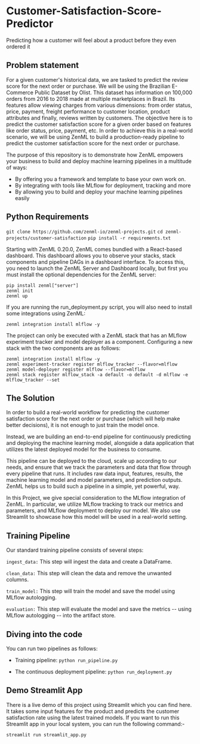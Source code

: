 # Customer-Satisfaction-Score-Predictor

Predicting how a customer will feel about a product before they even ordered it


## Problem statement
For a given customer's historical data, we are tasked to predict the review score for the next order or purchase. We will be using the Brazilian E-Commerce Public Dataset by Olist. This dataset has information on 100,000 orders from 2016 to 2018 made at multiple marketplaces in Brazil. Its features allow viewing charges from various dimensions: from order status, price, payment, freight performance to customer location, product attributes and finally, reviews written by customers. The objective here is to predict the customer satisfaction score for a given order based on features like order status, price, payment, etc. In order to achieve this in a real-world scenario, we will be using ZenML to build a production-ready pipeline to predict the customer satisfaction score for the next order or purchase.

The purpose of this repository is to demonstrate how ZenML empowers your business to build and deploy machine learning pipelines in a multitude of ways:

* By offering you a framework and template to base your own work on.
* By integrating with tools like MLflow for deployment, tracking and more
* By allowing you to build and deploy your machine learning pipelines easily
## Python Requirements

``git clone https://github.com/zenml-io/zenml-projects.git``
``cd zenml-projects/customer-satisfaction``
``pip install -r requirements.txt``

Starting with ZenML 0.20.0, ZenML comes bundled with a React-based dashboard. This dashboard allows you to observe your stacks, stack components and pipeline DAGs in a dashboard interface. To access this, you need to launch the ZenML Server and Dashboard locally, but first you must install the optional dependencies for the ZenML server:
```
pip install zenml["server"]
zenml init
zenml up
```
If you are running the run_deployment.py script, you will also need to install some integrations using ZenML:

```
zenml integration install mlflow -y
```

The project can only be executed with a ZenML stack that has an MLflow experiment tracker and model deployer as a component. Configuring a new stack with the two components are as follows:

```
zenml integration install mlflow -y
zenml experiment-tracker register mlflow_tracker --flavor=mlflow
zenml model-deployer register mlflow --flavor=mlflow
zenml stack register mlflow_stack -a default -o default -d mlflow -e mlflow_tracker --set
```
## The Solution
In order to build a real-world workflow for predicting the customer satisfaction score for the next order or purchase (which will help make better decisions), it is not enough to just train the model once.

Instead, we are building an end-to-end pipeline for continuously predicting and deploying the machine learning model, alongside a data application that utilizes the latest deployed model for the business to consume.

This pipeline can be deployed to the cloud, scale up according to our needs, and ensure that we track the parameters and data that flow through every pipeline that runs. It includes raw data input, features, results, the machine learning model and model parameters, and prediction outputs. ZenML helps us to build such a pipeline in a simple, yet powerful, way.

In this Project, we give special consideration to the MLflow integration of ZenML. In particular, we utilize MLflow tracking to track our metrics and parameters, and MLflow deployment to deploy our model. We also use Streamlit to showcase how this model will be used in a real-world setting.
## Training Pipeline
Our standard training pipeline consists of several steps:

```ingest_data:``` This step will ingest the data and create a DataFrame.

```clean_data:``` This step will clean the data and remove the unwanted columns.

```train_model:``` This step will train the model and save the model using MLflow autologging.

```evaluation:``` This step will evaluate the model and save the metrics -- using MLflow autologging -- into the artifact store.
## Diving into the code
You can run two pipelines as follows:

* Training pipeline:
```python run_pipeline.py```

* The continuous deployment pipeline:
```python run_deployment.py```
##  Demo Streamlit App
There is a live demo of this project using Streamlit which you can find here. It takes some input features for the product and predicts the customer satisfaction rate using the latest trained models. If you want to run this Streamlit app in your local system, you can run the following command:-

``streamlit run streamlit_app.py``
